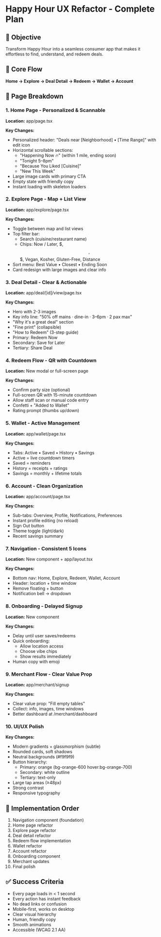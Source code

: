 # Happy Hour UX Refactor - Complete Plan

## 🎯 Objective
Transform Happy Hour into a seamless consumer app that makes it effortless to find, understand, and redeem deals.

## 📱 Core Flow
**Home → Explore → Deal Detail → Redeem → Wallet → Account**

## 🧩 Page Breakdown

### 1. Home Page - Personalized & Scannable
**Location:** app/page.tsx

**Key Changes:**
- Personalized header: "Deals near [Neighborhood] • [Time Range]" with edit icon
- Horizontal scrollable sections:
  - "Happening Now 🔥" (within 1 mile, ending soon)
  - "Tonight 5–8pm"
  - "Because You Liked [Cuisine]"
  - "New This Week"
- Large image cards with primary CTA
- Empty state with friendly copy
- Instant loading with skeleton loaders

### 2. Explore Page - Map + List View
**Location:** app/explore/page.tsx

**Key Changes:**
- Toggle between map and list views
- Top filter bar:
  - Search (cuisine/restaurant name)
  - Chips: Now / Later, $, $$, $$$, Vegan, Kosher, Gluten-Free, Distance
- Sort menu: Best Value • Closest • Ending Soon
- Card redesign with large images and clear info

### 3. Deal Detail - Clear & Actionable
**Location:** app/deal/[id]/view/page.tsx

**Key Changes:**
- Hero with 2-3 images
- Key info line: "50% off mains · dine-in · 3–6pm · 2 pax max"
- "Why it's a great deal" section
- "Fine print" (collapsible)
- "How to Redeem" (3-step guide)
- Primary: Redeem Now
- Secondary: Save for Later
- Tertiary: Share Deal

### 4. Redeem Flow - QR with Countdown
**Location:** New modal or full-screen page

**Key Changes:**
- Confirm party size (optional)
- Full-screen QR with 15-minute countdown
- Allow staff scan or manual code entry
- Confetti + "Added to Wallet"
- Rating prompt (thumbs up/down)

### 5. Wallet - Active Management
**Location:** app/wallet/page.tsx

**Key Changes:**
- Tabs: Active • Saved • History • Savings
- Active = live countdown timers
- Saved = reminders
- History = receipts + ratings
- Savings = monthly + lifetime totals

### 6. Account - Clean Organization
**Location:** app/account/page.tsx

**Key Changes:**
- Sub-tabs: Overview, Profile, Notifications, Preferences
- Instant profile editing (no reload)
- Sign Out button
- Theme toggle (light/dark)
- Recent savings summary

### 7. Navigation - Consistent 5 Icons
**Location:** New component + app/layout.tsx

**Key Changes:**
- Bottom nav: Home, Explore, Redeem, Wallet, Account
- Header: location + time window
- Remove floating + button
- Notification bell → dropdown

### 8. Onboarding - Delayed Signup
**Location:** New component

**Key Changes:**
- Delay until user saves/redeems
- Quick onboarding:
  - Allow location access
  - Choose vibe chips
  - Show results immediately
- Human copy with emoji

### 9. Merchant Flow - Clear Value Prop
**Location:** app/merchant/signup

**Key Changes:**
- Clear value prop: "Fill empty tables"
- Collect: info, images, time windows
- Better dashboard at /merchant/dashboard

### 10. UI/UX Polish
**Key Changes:**
- Modern gradients + glassmorphism (subtle)
- Rounded cards, soft shadows
- Neutral backgrounds (#f9f9f9)
- Button hierarchy:
  - Primary: orange (bg-orange-600 hover:bg-orange-700)
  - Secondary: white outline
  - Tertiary: text-only
- Large tap areas (≥48px)
- Strong contrast
- Responsive typography

## 🚀 Implementation Order

1. Navigation component (foundation)
2. Home page refactor
3. Explore page refactor
4. Deal detail refactor
5. Redeem flow implementation
6. Wallet refactor
7. Account refactor
8. Onboarding component
9. Merchant updates
10. Final polish

## ✅ Success Criteria

- Every page loads in < 1 second
- Every action has instant feedback
- No dead links or confusion
- Mobile-first, works on desktop
- Clear visual hierarchy
- Human, friendly copy
- Smooth animations
- Accessible (WCAG 2.1 AA)

